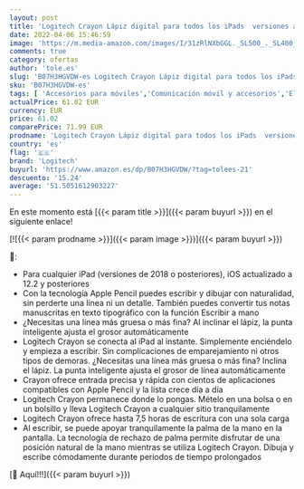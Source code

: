 ```yaml
---
layout: post
title: 'Logitech Crayon Lápiz digital para todos los iPads  versiones a partir de 2018  con tecnología Apple Pencil  diseño estabilizador y punta inteligente dinámica - Plata/Naranja'
date: 2022-04-06 15:46:59
image: 'https://m.media-amazon.com/images/I/31zRlNXbGGL._SL500_._SL400_.jpg'
comments: true
category: ofertas
author: 'tole.es'
slug: 'B07H3HGVDW-es Logitech Crayon Lápiz digital para todos los iPads...'
sku: 'B07H3HGVDW-es'
tags: [ 'Accesorios para móviles','Comunicación móvil y accesorios','Electrónica','Punteros para móviles','logitech','lápiz', ]
actualPrice: 61.02 EUR
currency: EUR
price: 61.02
comparePrice: 71.99 EUR
prodname: 'Logitech Crayon Lápiz digital para todos los iPads  versiones a partir de 2018  con tecnología Apple Pencil  diseño estabilizador y punta inteligente dinámica - Plata/Naranja'
country: 'es'
flag: '🇪🇸'
brand: 'Logitech'
buyurl: 'https://www.amazon.es/dp/B07H3HGVDW/?tag=tolees-21'
descuento: '15.24'
average: '51.5051612903227'
---
```


En este momento está [{{< param title >}}]({{< param buyurl >}}) en el siguiente enlace!

[![{{< param prodname >}}]({{< param image >}})]({{< param buyurl >}})

🔎:

- Para cualquier iPad (versiones de 2018 o posteriores), iOS actualizado a 12.2 y posteriores
- Con la tecnología Apple Pencil puedes escribir y dibujar con naturalidad, sin perderte una línea ni un detalle. También puedes convertir tus notas manuscritas en texto tipográfico con la función Escribir a mano
- ¿Necesitas una línea más gruesa o más fina? Al inclinar el lápiz, la punta inteligente ajusta el grosor automáticamente
- Logitech Crayon se conecta al iPad al instante. Simplemente enciéndelo y empieza a escribir. Sin complicaciones de emparejamiento ni otros tipos de demoras. ¿Necesitas una línea más gruesa o más fina? Inclina el lápiz. La punta inteligente ajusta el grosor de línea automáticamente
- Crayon ofrece entrada precisa y rápida con cientos de aplicaciones compatibles con Apple Pencil y la lista crece día a día
- Logitech Crayon permanece donde lo pongas. Mételo en una bolsa o en un bolsillo y lleva Logitech Crayon a cualquier sitio tranquilamente
- Logitech Crayon ofrece hasta 7,5 horas de escritura con una sola carga
- Al escribir, se puede apoyar tranquilamente la palma de la mano en la pantalla. La tecnología de rechazo de palma permite disfrutar de una posición natural de la mano mientras se utiliza Logitech Crayon. Dibuja y escribe cómodamente durante periodos de tiempo prolongados

[🛒 Aquí!!!]({{< param buyurl >}})
